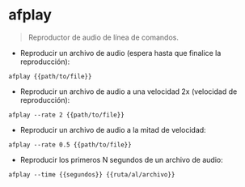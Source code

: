 # afplay

> Reproductor de audio de línea de comandos.

- Reproducir un archivo de audio (espera hasta que finalice la reproducción):

`afplay {{path/to/file}}`

- Reproducir un archivo de audio a una velocidad 2x (velocidad de reproducción):

`afplay --rate 2 {{path/to/file}}`

- Reproducir un archivo de audio a la mitad de velocidad:

`afplay --rate 0.5 {{path/to/file}}`

- Reproducir los primeros N segundos de un archivo de audio:

`afplay --time {{segundos}} {{ruta/al/archivo}}`
